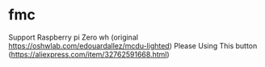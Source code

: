 # fmc

Support Raspberry pi Zero wh (original https://oshwlab.com/edouardallez/mcdu-lighted)
Please Using This button (https://aliexpress.com/item/32762591668.html)
